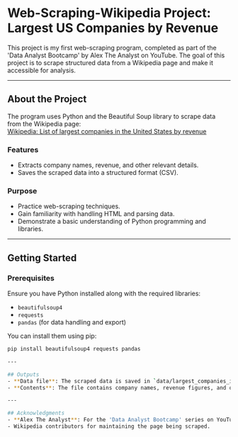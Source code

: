 # Web-Scraping-Wikipedia Project: Largest US Companies by Revenue

This project is my first web-scraping program, completed as part of the 'Data Analyst Bootcamp' by Alex The Analyst on YouTube. The goal of this project is to scrape structured data from a Wikipedia page and make it accessible for analysis.

---

## About the Project

The program uses Python and the Beautiful Soup library to scrape data from the Wikipedia page:  
[Wikipedia: List of largest companies in the United States by revenue](https://en.wikipedia.org/wiki/List_of_largest_companies_in_the_United_States_by_revenue)

### Features
- Extracts company names, revenue, and other relevant details.
- Saves the scraped data into a structured format (CSV).

### Purpose
- Practice web-scraping techniques.
- Gain familiarity with handling HTML and parsing data.
- Demonstrate a basic understanding of Python programming and libraries.

---

## Getting Started

### Prerequisites
Ensure you have Python installed along with the required libraries:
- `beautifulsoup4`
- `requests`
- `pandas` (for data handling and export)

You can install them using pip:
```bash
pip install beautifulsoup4 requests pandas

---

## Outputs
- **Data file**: The scraped data is saved in `data/largest_companies_in_us_by_revenue.csv`.
- **Contents**: The file contains company names, revenue figures, and other relevant details in a structured format.

---

## Acknowledgments
- **Alex The Analyst**: For the 'Data Analyst Bootcamp' series on YouTube.
- Wikipedia contributors for maintaining the page being scraped.
